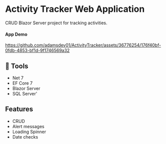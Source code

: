 # Activity Tracker Web Application
CRUD Blazor Server project for tracking activities.

#### App Demo
https://github.com/adamsdev01/ActivityTracker/assets/36776254/176f40bf-0fdb-4853-bf1d-9f1746569a32

## 🧰 Tools
  - Net 7
  - EF Core 7
  - Blazor Server
  - SQL Server'

## Features
  - CRUD
  - Alert messages
  - Loading Spinner
  - Date checks
